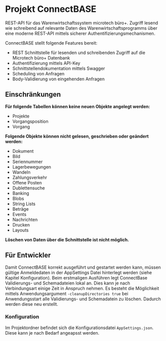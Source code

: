 # Projekt ConnectBASE

REST-API für das Warenwirtschaftssystem microtech büro+. Zugriff lesend wie schreibend auf relevante Daten des Warenwirtschaftsprogramms über eine moderne REST-API mittels sicherer Authentifizierungsmechanismen.

ConnectBASE stellt folgende Features bereit:
- REST Schnittstelle für lesenden und schreibenden Zugriff auf die Microtech büro+ Datenbank
- Authentifizierung mittels API-Key
- Schnittstellendokumentation mittels Swagger
- Scheduling von Anfragen
- Body-Validierung von eingehenden Anfragen

## Einschränkungen

**Für folgende Tabellen können keine neuen Objekte angelegt werden:**
- Projekte
- Vorgangsposition
- Vorgang

**Folgende Objekte können nicht gelesen, geschrieben oder geändert werden:**
- Dokument
- Bild
- Seriennummer
- Lagerbewegungen
- Wandeln
- Zahlungsverkehr
- Offene Posten
- Dublettensuche
- Banking
- Blobs
- String Lists
- Beträge
- Events
- Nachrichten
- Drucken
- Layouts

**Löschen von Daten über die Schnittstelle ist nicht möglich.**


## Für Entwickler

Damit ConnectBASE korrekt ausgeführt und gestartet werden kann, müssen gültige Anmeldedaten in der AppSettings Datei hinterlegt werden (siehe Kapitel Konfiguration).
Beim erstmaligen Ausführen legt ConnectBase Validierungs- und Schemadateien lokal an. Dies kann je nach Verbindungsart einige Zeit in Anspruch nehmen.
Es besteht die Möglichkeit mittels Anwendungsargument `-cleanupDirectories true` bei Anwendungsstart alle Validierungs- und Schemadatein zu löschen. Dadurch werden diese neu erstellt.

### Konfiguration

Im Projektordner befindet sich die Konfigurationsdatei `AppSettings.json`.
Diese kann je nach Bedarf angeapsst werden.
